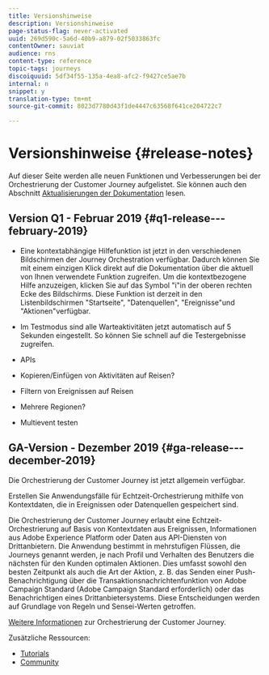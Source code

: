 ```yaml
---
title: Versionshinweise
description: Versionshinweise
page-status-flag: never-activated
uuid: 269d590c-5a6d-40b9-a879-02f5033863fc
contentOwner: sauviat
audience: rns
content-type: reference
topic-tags: journeys
discoiquuid: 5df34f55-135a-4ea8-afc2-f9427ce5ae7b
internal: n
snippet: y
translation-type: tm+mt
source-git-commit: 8023d7780d43f1de4447c63568f641ce204722c7

---
```



# Versionshinweise {#release-notes}

Auf dieser Seite werden alle neuen Funktionen und Verbesserungen bei der Orchestrierung der Customer Journey aufgelistet.
Sie können auch den Abschnitt [Aktualisierungen der Dokumentation](../release-notes/documentation-updates.md) lesen.

## Version Q1 - Februar 2019 {#q1-release---february-2019}

* Eine kontextabhängige Hilfefunktion ist jetzt in den verschiedenen Bildschirmen der Journey Orchestration verfügbar. Dadurch können Sie mit einem einzigen Klick direkt auf die Dokumentation über die aktuell von Ihnen verwendete Funktion zugreifen. Um die kontextbezogene Hilfe anzuzeigen, klicken Sie auf das Symbol &quot;i&quot;in der oberen rechten Ecke des Bildschirms. Diese Funktion ist derzeit in den Listenbildschirmen &quot;Startseite&quot;, &quot;Datenquellen&quot;, &quot;Ereignisse&quot;und &quot;Aktionen&quot;verfügbar.

* Im Testmodus sind alle Warteaktivitäten jetzt automatisch auf 5 Sekunden eingestellt. So können Sie schnell auf die Testergebnisse zugreifen.

* APIs

* Kopieren/Einfügen von Aktivitäten auf Reisen?

* Filtern von Ereignissen auf Reisen

* Mehrere Regionen?

* Multievent testen

## GA-Version - Dezember 2019 {#ga-release---december-2019}

Die Orchestrierung der Customer Journey ist jetzt allgemein verfügbar.

Erstellen Sie Anwendungsfälle für Echtzeit-Orchestrierung mithilfe von Kontextdaten, die in Ereignissen oder Datenquellen gespeichert sind.

Die Orchestrierung der Customer Journey erlaubt eine Echtzeit-Orchestrierung auf Basis von Kontextdaten aus Ereignissen, Informationen aus Adobe Experience Platform oder Daten aus API-Diensten von Drittanbietern. Die Anwendung bestimmt in mehrstufigen Flüssen, die Journeys genannt werden, je nach Profil und Verhalten des Benutzers die nächsten für den Kunden optimalen Aktionen. Dies umfasst sowohl den besten Zeitpunkt als auch die Art der Aktion, z. B. das Senden einer Push-Benachrichtigung über die Transaktionsnachrichtenfunktion von Adobe Campaign Standard (Adobe Campaign Standard erforderlich) oder das Benachrichtigen eines Drittanbietersystems. Diese Entscheidungen werden auf Grundlage von Regeln und Sensei-Werten getroffen.

[Weitere Informationen](../action/working-with-adobe-campaign.md) zur Orchestrierung der Customer Journey.

Zusätzliche Ressourcen:

* [Tutorials](https://docs.adobe.com/content/help/en/platform-learn/tutorials/journey-orchestration/introduction.html)
* [Community](https://www.adobe.com/go/journeyorchestrationcommunity)